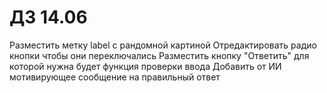 # ДЗ 14.06
Разместить метку label с рандомной картиной
Отредактировать радио кнопки чтобы они переключались
Разместить кнопку "Ответить" для которой нужна будет функция проверки ввода
Добавить от ИИ мотивирующее сообщение на правильный ответ